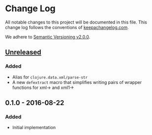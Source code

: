 # Change Log
All notable changes to this project will be documented in this
file. This change log follows the conventions
of [keepachangelog.com](http://keepachangelog.com/).

We adhere to [Semantic Versioning v2.0.0](http://semver.org/).

## [Unreleased]
### Added
- Alias for `clojure.data.xml/parse-str`
- A new `defextract` macro that simplifies writing pairs of wrapper
  functions for xml-> and xml1->

## 0.1.0 - 2016-08-22
### Added
- Initial implementation

[Unreleased]: https://github.com/RadicalZephyr/wrest-xml/compare/v0.1.0...HEAD
